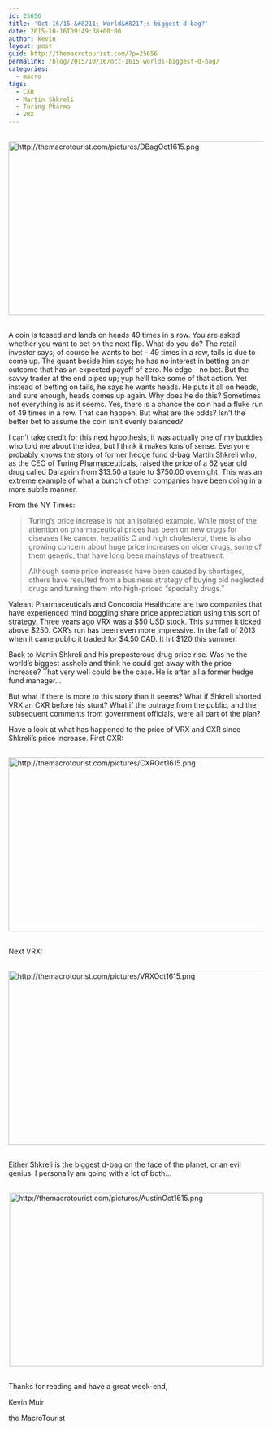 ```yaml
---
id: 25656
title: 'Oct 16/15 &#8211; World&#8217;s biggest d-bag?'
date: 2015-10-16T09:49:38+00:00
author: kevin
layout: post
guid: http://themacrotourist.com/?p=25656
permalink: /blog/2015/10/16/oct-1615-worlds-biggest-d-bag/
categories:
  - macro
tags:
  - CXR
  - Martin Shkreli
  - Turing Pharma
  - VRX
---
```


  <img src="http://themacrotourist.com/pictures/DBagOct1615.png" style="margin:30px auto;display:block;" alt="http://themacrotourist.com/pictures/DBagOct1615.png" width="600" height="342">

A coin is tossed and lands on heads 49 times in a row. You are asked whether you want to bet on the next flip. What do you do? The retail investor says; of course he wants to bet &#8211; 49 times in a row, tails is due to come up. The quant beside him says; he has no interest in betting on an outcome that has an expected payoff of zero. No edge &#8211; no bet. But the savvy trader at the end pipes up; yup he&#8217;ll take some of that action. Yet instead of betting on tails, he says he wants heads. He puts it all on heads, and sure enough, heads comes up again. Why does he do this? Sometimes not everything is as it seems. Yes, there is a chance the coin had a fluke run of 49 times in a row. That can happen. But what are the odds? Isn&#8217;t the better bet to assume the coin isn&#8217;t evenly balanced? 

I can&#8217;t take credit for this next hypothesis, it was actually one of my buddies who told me about the idea, but I think it makes tons of sense. Everyone probably knows the story of former hedge fund d-bag Martin Shkreli who, as the CEO of Turing Pharmaceuticals, raised the price of a 62 year old drug called Daraprim from $13.50 a table to $750.00 overnight. This was an extreme example of what a bunch of other companies have been doing in a more subtle manner.

From the NY Times:

> Turing’s price increase is not an isolated example. While most of the attention on pharmaceutical prices has been on new drugs for diseases like cancer, hepatitis C and high cholesterol, there is also growing concern about huge price increases on older drugs, some of them generic, that have long been mainstays of treatment.
> 
> Although some price increases have been caused by shortages, others have resulted from a business strategy of buying old neglected drugs and turning them into high-priced “specialty drugs.” 

Valeant Pharmaceuticals and Concordia Healthcare are two companies that have experienced mind boggling share price appreciation using this sort of strategy. Three years ago VRX was a $50 USD stock. This summer it ticked above $250. CXR&#8217;s run has been even more impressive. In the fall of 2013 when it came public it traded for $4.50 CAD. It hit $120 this summer. 

Back to Martin Shkreli and his preposterous drug price rise. Was he the world&#8217;s biggest asshole and think he could get away with the price increase? That very well could be the case. He is after all a former hedge fund manager&#8230; 

But what if there is more to this story than it seems? What if Shkreli shorted VRX an CXR before his stunt? What if the outrage from the public, and the subsequent comments from government officials, were all part of the plan? 

Have a look at what has happened to the price of VRX and CXR since Shkreli&#8217;s price increase. First CXR:


  <img src="http://themacrotourist.com/pictures/CXROct1615.png" style="margin:30px auto;display:block;" alt="http://themacrotourist.com/pictures/CXROct1615.png" width="600" height="342">

Next VRX:


  <img src="http://themacrotourist.com/pictures/VRXOct1615.png" style="margin:30px auto;display:block;" alt="http://themacrotourist.com/pictures/VRXOct1615.png" width="600" height="342">

Either Shkreli is the biggest d-bag on the face of the planet, or an evil genius. I personally am going with a lot of both&#8230;


  <img src="http://themacrotourist.com/pictures/AustinOct1615.png" style="margin:30px auto;display:block;" alt="http://themacrotourist.com/pictures/AustinOct1615.png" width="500" height="342">

Thanks for reading and have a great week-end,
  
Kevin Muir
  
the MacroTourist